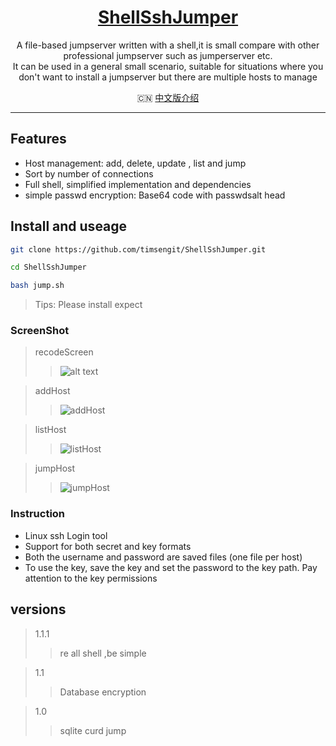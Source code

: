 <h1 align="center"><a href='https://github.com/timsengit/ShellSshJumper.git' target="_blank" >ShellSshJumper</a></h1>

<p align="center">
A file-based jumpserver written with a shell,it is small compare with other professional jumpserver such as jumperserver etc.
  </br>
It can be used in a general small scenario, suitable for situations where you don't want to install a jumpserver but there are multiple hosts to manage
</p>

<p align="center">
  🇨🇳 <a href="./README.zh-CN.md">中文版介绍</a>
</p>

---

## Features

- Host management: add, delete, update , list and jump
- Sort by number of connections
- Full shell, simplified implementation and dependencies
- simple passwd encryption: Base64 code with passwdsalt head

## Install and useage

```bash
git clone https://github.com/timsengit/ShellSshJumper.git

cd ShellSshJumper

bash jump.sh
```

> Tips: Please install expect


### ScreenShot

>recodeScreen
>>![alt text](img/recodeScreen.gif)

>addHost
>>![addHost](img/addHost.png)

>listHost
>>![listHost](img/listHost.png)

>jumpHost
>>![jumpHost](img/jumpHost.png)



### Instruction
- Linux ssh Login tool
- Support for both secret and key formats
- Both the username and password are saved files (one file per host)
- To use the key, save the key and set the password to the key path. Pay attention to the key permissions

## versions

>1.1.1
>>re all shell ,be simple

>1.1
>>Database encryption

>1.0
>> sqlite curd jump

